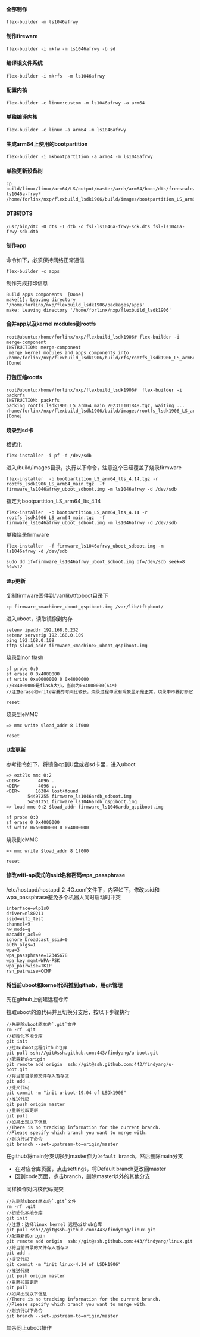 #### 全部制作

```
flex-builder -m ls1046afrwy
```

#### 制作fireware

```
flex-builder -i mkfw -m ls1046afrwy -b sd
```

#### 编译根文件系统

```
flex-builder -i mkrfs  -m ls1046afrwy
```

#### 配置内核

```
flex-builder -c linux:custom -m ls1046afrwy -a arm64
```

#### 单独编译内核

```
flex-builder -c linux -a arm64 -m ls1046afrwy
```

#### 生成arm64上使用的bootpartition

```
flex-builder -i mkbootpartition -a arm64 -m ls1046afrwy
```

#### 单独更新设备树

```
cp  build/linux/linux/arm64/LS/output/master/arch/arm64/boot/dts/freescale/fsl-ls1046a-frwy* /home/forlinx/nxp/flexbuild_lsdk1906/build/images/bootpartition_LS_arm64_lts_4.14
```

#### DTB转DTS

```
/usr/bin/dtc -O dts -I dtb -o fsl-ls1046a-frwy-sdk.dts fsl-ls1046a-frwy-sdk.dtb
```

#### 制作app

命令如下，必须保持网络正常通信

```
flex-builder -c apps
```

制作完成打印信息

```
Build apps components  [Done] 
make[1]: Leaving directory '/home/forlinx/nxp/flexbuild_lsdk1906/packages/apps'
make: Leaving directory '/home/forlinx/nxp/flexbuild_lsdk1906'
```

#### 合并app以及kernel modules到rootfs

```
root@ubuntu:/home/forlinx/nxp/flexbuild_lsdk1906# flex-builder -i merge-component
INSTRUCTION: merge-component
 merge kernel modules and apps components into /home/forlinx/nxp/flexbuild_lsdk1906/build/rfs/rootfs_lsdk1906_LS_arm64_main     [Done]
```

#### 打包压缩rootfs

```
root@ubuntu:/home/forlinx/nxp/flexbuild_lsdk1906#  flex-builder -i packrfs
INSTRUCTION: packrfs
packing rootfs_lsdk1906_LS_arm64_main_202310101848.tgz, waiting ...
/home/forlinx/nxp/flexbuild_lsdk1906/build/images/rootfs_lsdk1906_LS_arm64_main_202310101848.tgz     [Done] 
```

#### 烧录到sd卡

格式化

```
flex-installer -i pf -d /dev/sdb
```

进入/build/images目录，执行以下命令，注意这个已经覆盖了烧录firmware

```
flex-installer  -b bootpartition_LS_arm64_lts_4.14.tgz -r rootfs_lsdk1906_LS_arm64_main.tgz  -f firmware_ls1046afrwy_uboot_sdboot.img -m ls1046afrwy -d /dev/sdb
```

指定为bootpartition_LS_arm64_lts_4.14

```
flex-installer  -b bootpartition_LS_arm64_lts_4.14 -r rootfs_lsdk1906_LS_arm64_main.tgz  -f firmware_ls1046afrwy_uboot_sdboot.img -m ls1046afrwy -d /dev/sdb
```

单独烧录firmware

```
flex-installer  -f firmware_ls1046afrwy_uboot_sdboot.img -m ls1046afrwy -d /dev/sdb
```

```
sudo dd if=firmware_ls1046afrwy_uboot_sdboot.img of=/dev/sdb seek=8 bs=512
```

#### tftp更新

复制firmware固件到/var/lib/tftpboot目录下

```
cp firmware_<machine>_uboot_qspiboot.img /var/lib/tftpboot/
```

进入uboot，读取镜像到内存

```
setenv ipaddr 192.168.0.232
setenv serverip 192.168.0.109
ping 192.168.0.109
tftp $load_addr firmware_<machine>_uboot_qspiboot.img
```

烧录到nor flash

```
sf probe 0:0
sf erase 0 0x4000000
sf write 0xa0000000 0 0x4000000 
//0x4000000是flash大小，当前为0x4000000(64M)
//注意erase和write需要的时间比较长，烧录过程中没有现象显示是正常，烧录中不要打断它
```

```
reset
```

烧录到eMMC

```
=> mmc write $load_addr 8 1f000
```

```
reset
```



#### U盘更新

参考指令如下，将镜像cp到U盘或者sd卡里，进入uboot

```
=> ext2ls mmc 0:2
<DIR>       4096 .
<DIR>       4096 ..
<DIR>      16384 lost+found
        54497255 firmware_ls1046ardb_sdboot.img
        54501351 firmware_ls1046ardb_qspiboot.img
=> load mmc 0:2 $load_addr firmware_ls1046ardb_qspiboot.img
```

```
sf probe 0:0
sf erase 0 0x4000000
sf write 0xa0000000 0 0x4000000
```

烧录到eMMC

```
=> mmc write $load_addr 8 1f000
```

```
reset
```



#### 修改wifi-ap模式的ssid名和密码wpa_passphrase

/etc/hostapd/hostapd_2_4G.conf文件下，内容如下，修改ssid和wpa_passphrase避免多个机器人同时启动时冲突

```
interface=wlp1s0
driver=nl80211
ssid=wifi_test
channel=9
hw_mode=g
macaddr_acl=0
ignore_broadcast_ssid=0
auth_algs=1
wpa=3
wpa_passphrase=12345678
wpa_key_mgmt=WPA-PSK
wpa_pairwise=TKIP
rsn_pairwise=CCMP
```

#### 将当前uboot和kernel代码推到github，用git管理

先在github上创建远程仓库

拉取uboot的源代码并且切换分支后，按以下步骤执行

```shell
//先删除uboot原本的`.git`文件
rm -rf .git 
//初始化本地仓库
git init
//拉取uboot远程github仓库
git pull ssh://git@ssh.github.com:443/findyang/u-boot.git
//配置新的origin
git remote add origin  ssh://git@ssh.github.com:443/findyang/u-boot.git
//将当前目录的文件存入暂存区
git add .
//提交代码
git commit -m "init u-boot-19.04 of LSDk1906"
//推送代码
git push origin master
//重新拉取更新
git pull
//如果出现以下信息
//There is no tracking information for the current branch.
//Please specify which branch you want to merge with.
//则执行以下命令
git branch --set-upstream-to=origin/master
```

在github将main分支切换到master作为`Default branch`，然后删除main分支

- 在对应仓库页面，点击settings，将Default branch更改回master
- 回到code页面，点击branch，删除master以外的其他分支

同样操作对内核代码提交

```shell
//先删除uboot原本的`.git`文件
rm -rf .git 
//初始化本地仓库
git init
//注意：选择linux kernel 远程github仓库
git pull ssh://git@ssh.github.com:443/findyang/linux.git
//配置新的origin
git remote add origin  ssh://git@ssh.github.com:443/findyang/linux.git
//将当前目录的文件存入暂存区
git add .
//提交代码
git commit -m "init linux-4.14 of LSDk1906"
//推送代码
git push origin master
//重新拉取更新
git pull
//如果出现以下信息
//There is no tracking information for the current branch.
//Please specify which branch you want to merge with.
//则执行以下命令
git branch --set-upstream-to=origin/master
```

其余同上uboot操作
